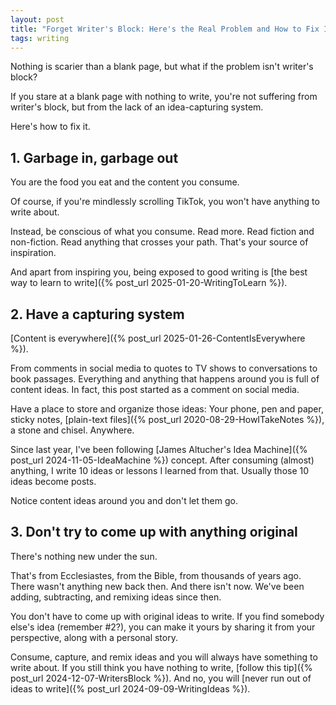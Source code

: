 ```yaml
---
layout: post
title: "Forget Writer's Block: Here's the Real Problem and How to Fix It"
tags: writing
---
```


Nothing is scarier than a blank page, but what if the problem isn't writer's block?

If you stare at a blank page with nothing to write, you're not suffering from writer's block, but from the lack of an idea-capturing system.

Here's how to fix it.

## 1. Garbage in, garbage out

You are the food you eat and the content you consume.

Of course, if you're mindlessly scrolling TikTok, you won't have anything to write about.

Instead, be conscious of what you consume. Read more. Read fiction and non-fiction. Read anything that crosses your path. That's your source of inspiration.

And apart from inspiring you, being exposed to good writing is [the best way to learn to write]({% post_url 2025-01-20-WritingToLearn %}).

## 2. Have a capturing system

[Content is everywhere]({% post_url 2025-01-26-ContentIsEverywhere %}).

From comments in social media to quotes to TV shows to conversations to book passages. Everything and anything that happens around you is full of content ideas. In fact, this post started as a comment on social media.

Have a place to store and organize those ideas: Your phone, pen and paper, sticky notes, [plain-text files]({% post_url 2020-08-29-HowITakeNotes %}), a stone and chisel. Anywhere.

Since last year, I've been following [James Altucher's Idea Machine]({% post_url 2024-11-05-IdeaMachine %}) concept. After consuming (almost) anything, I write 10 ideas or lessons I learned from that. Usually those 10 ideas become posts.

Notice content ideas around you and don't let them go.

## 3. Don't try to come up with anything original

There's nothing new under the sun.

That's from Ecclesiastes, from the Bible, from thousands of years ago. There wasn't anything new back then. And there isn't now. We've been adding, subtracting, and remixing ideas since then.

You don't have to come up with original ideas to write. If you find somebody else's idea (remember #2?), you can make it yours by sharing it from your perspective, along with a personal story.

Consume, capture, and remix ideas and you will always have something to write about. If you still think you have nothing to write, [follow this tip]({% post_url 2024-12-07-WritersBlock %}). And no, you will [never run out of ideas to write]({% post_url 2024-09-09-WritingIdeas %}).
